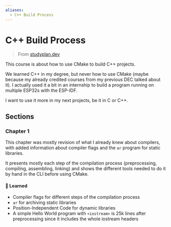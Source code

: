 ```yaml
---
aliases:
  - C++ Build Process
---
```

# C++ Build Process
> From [studyplan.dev](https://www.studyplan.dev/cmake/cpp-build-process)

This course is about how to use CMake to build C++ projects.

We learned C++ in my degree, but never how to use CMake (maybe because my already credited courses from my previous DEC talked about it). I actually used it a bit in an internship to build a program running on multiple ESP32s with the ESP-IDF.

I want to use it more in my next projects, be it in C or C++.

## Sections

### Chapter 1
This chapter was mostly revision of what I already knew about compilers, with added information about compiler flags and the `ar` program for static libraries.

It presents mostly each step of the compilation process (preprocessing, compiling, assembling, linking) and shows the different tools needed to do it by hand in the CLI before using CMake.

#### 📌 Learned 
- Compiler flags for different steps of the compilation process
- `ar` for archiving static libraries
- Position-Independent Code for dynamic libraries
- A simple Hello World program with `<iostream>` is 25k lines after preprocessing since it includes the whole iostream headers